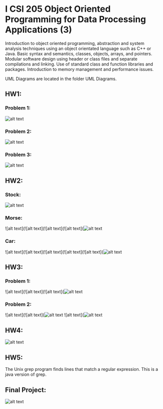 # I CSI 205 Object Oriented Programming for Data Processing Applications (3)
Introduction to object oriented programming, abstraction and system analysis techniques using an object orientated language such as C++ or Java. Basic syntax and semantics, classes, objects, arrays, and pointers. Modular software design using header or class files and separate compilations and linking. Use of standard class and function libraries and packages. Introduction to memory management and performance issues. 

UML Diagrams are located in the folder UML Diagrams.

## HW1:
### Problem 1:
![alt text](https://github.com/lprescott/Object-Oriented-Programming/blob/master/UML%20Diagrams/Problem%201%20-%20Create%20an%20Employee%20Class%20UML.jpg?raw=true)
### Problem 2:
![alt text](https://github.com/lprescott/Object-Oriented-Programming/blob/master/UML%20Diagrams/Problem%202%20-%20Methods%20UML.jpg?raw=true)
### Problem 3:
![alt text](https://github.com/lprescott/Object-Oriented-Programming/blob/master/UML%20Diagrams/Problem%203%20-%20Bank%20Simulation%20UML.jpg?raw=true)

## HW2:
### Stock:
![alt text](https://github.com/lprescott/Object-Oriented-Programming/blob/master/UML%20Diagrams/Stock%20UML.jpg?raw=true)
### Morse:
![alt text](![alt text](![alt text](![alt text](![alt text](https://github.com/lprescott/Object-Oriented-Programming/blob/master/UML%20Diagrams/Morse%20UML.jpg?raw=true)
### Car:
![alt text](![alt text](![alt text](![alt text](![alt text](![alt text](https://github.com/lprescott/Object-Oriented-Programming/blob/master/UML%20Diagrams/Car%20UML.jpg?raw=true)

## HW3:
### Problem 1:
![alt text](![alt text](![alt text](![alt text](https://github.com/lprescott/Object-Oriented-Programming/blob/master/UML%20Diagrams/ICSI405%20-%20HW3%20-%20Problem1%20-%20UML%20Diagram.jpg?raw=true)
### Problem 2:
![alt text](![alt text](![alt text](https://github.com/lprescott/Object-Oriented-Programming/blob/master/UML%20Diagrams/ICSI405%20-%20HW3%20-%20Problem2%20-%20Flow%20Diagram.jpg?raw=true)
![alt text](![alt text](https://github.com/lprescott/Object-Oriented-Programming/blob/master/UML%20Diagrams/ICSI405%20-%20HW3%20-%20Problem2%20-%20UML%20Diagram.jpg?raw=true)

## HW4:
![alt text](https://github.com/lprescott/Object-Oriented-Programming/blob/master/UML%20Diagrams/ICSI405-HW4-UML%20Diagram.jpg?raw=true)
## HW5:
  The Unix grep program finds lines that match a regular expression. This is a java version of grep.

## Final Project:
![alt text](https://github.com/lprescott/Object-Oriented-Programming/blob/master/UML%20Diagrams/Final%20Project%20UML.jpg?raw=true)
